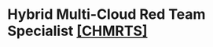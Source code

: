 # Hybrid Multi-Cloud Red Team Specialist [[CHMRTS]](https://cyberwarfare.live/product/hybrid-multi-cloud-red-team-specialist-chmrts/)


